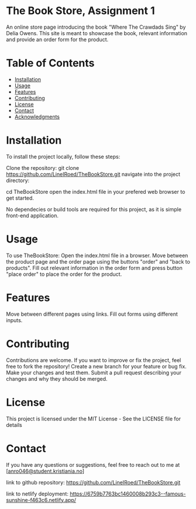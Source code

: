 #  The Book Store, Assignment 1
An online store page introducing the book "Where The Crawdads Sing" by Delia Owens. This site is meant to showcase the book, relevant information and provide an order form for the product.

# Table of Contents
- [Installation](#installation)
- [Usage](#usage)
- [Features](#features)
- [Contributing](#contributing)
- [License](#license)
- [Contact](#contact)
- [Acknowledgments](#acknowledgments)

# Installation
To install the project locally, follow these steps:

Clone the repository:
git clone https://github.com/LineIRoed/TheBookStore.git
navigate into the project directory:

cd TheBookStore
open the index.html file in your prefered web browser to get started.

No dependecies or build tools are required for this project, as it is simple front-end application.

# Usage
To use TheBookStore:
Open the index.html file in a browser.
Move between the product page and the order page using the buttons "order" and "back to products".
Fill out relevant information in the order form and press button "place order" to place the order for the product.

# Features
Move between different pages using links.
Fill out forms using different inputs.

# Contributing
Contributions are welcome. If you want to improve or fix the project, feel free to fork the repository!
Create a new branch for your feature or bug fix.
Make your changes and test them.
Submit a pull request describing your changes and why they should be merged.

# License
This project is licensed under the MIT License - See the LICENSE file for details

<!-- This project is not licensed -->

# Contact
If you have any questions or suggestions, feel free to reach out to me at [anro046@student.kristiania.no]


link to github repository: https://github.com/LineIRoed/TheBookStore.git

link to netlify deployment: https://6759b7763bc1460008b293c3--famous-sunshine-f463c6.netlify.app/

